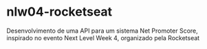 # nlw04-rocketseat

Desenvolvimento de uma API para um sistema Net Promoter Score, inspirado no evento Next Level Week 4, organizado pela Rocketseat

